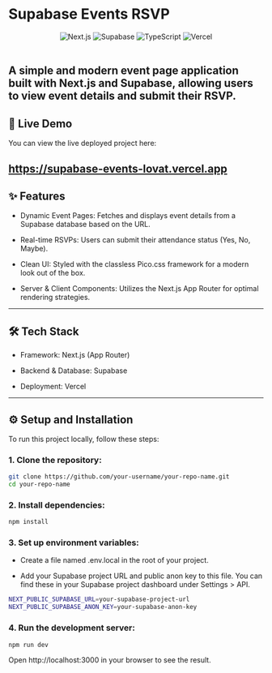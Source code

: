 # Supabase Events RSVP
<div align="center">
<img src="https://img.shields.io/badge/Next.js-000000?style=for-the-badge&logo=nextdotjs&logoColor=white" alt="Next.js"/>
<img src="https://img.shields.io/badge/Supabase-3FCF8E?style=for-the-badge&logo=supabase&logoColor=white" alt="Supabase"/>
<img src="https://img.shields.io/badge/TypeScript-3178C6?style=for-the-badge&logo=typescript&logoColor=white" alt="TypeScript"/>
<img src="https://img.shields.io/badge/Vercel-000000?style=for-the-badge&logo=vercel&logoColor=white" alt="Vercel"/>
</div>

<br>

A simple and modern event page application built with Next.js and Supabase, allowing users to view event details and submit their RSVP.
---

## 🚀 Live Demo
You can view the live deployed project here:

https://supabase-events-lovat.vercel.app
---
## ✨ Features
- Dynamic Event Pages: Fetches and displays event details from a Supabase database based on the URL.

- Real-time RSVPs: Users can submit their attendance status (Yes, No, Maybe).

- Clean UI: Styled with the classless Pico.css framework for a modern look out of the box.

- Server & Client Components: Utilizes the Next.js App Router for optimal rendering strategies.

---

## 🛠️ Tech Stack
- Framework: Next.js (App Router)

- Backend & Database: Supabase

- Deployment: Vercel

---
## ⚙️ Setup and Installation
To run this project locally, follow these steps:

### 1. Clone the repository:
```bash
git clone https://github.com/your-username/your-repo-name.git
cd your-repo-name
```

### 2. Install dependencies:
```bash
npm install
```

### 3. Set up environment variables:

- Create a file named .env.local in the root of your project.

- Add your Supabase project URL and public anon key to this file. You can find these in your Supabase project dashboard under Settings > API.
```bash
NEXT_PUBLIC_SUPABASE_URL=your-supabase-project-url
NEXT_PUBLIC_SUPABASE_ANON_KEY=your-supabase-anon-key
```
### 4. Run the development server:
```bash
npm run dev
```
Open http://localhost:3000 in your browser to see the result.